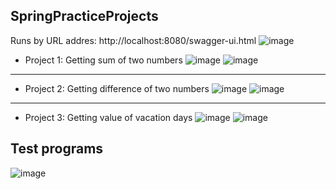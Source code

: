 ## SpringPracticeProjects
Runs by URL addres: http://localhost:8080/swagger-ui.html
![image](https://user-images.githubusercontent.com/88589361/228136304-f69d1711-03b8-4f2a-9709-ccd0c9daac55.png)

* Project 1: Getting sum of two numbers
![image](https://user-images.githubusercontent.com/88589361/228136582-44af30f9-5998-452f-9832-9a241d11b3e8.png)
![image](https://user-images.githubusercontent.com/88589361/228136633-7a4eb097-4b6a-4e82-a911-05f88ff55e01.png)

-------------
* Project 2: Getting difference of two numbers
![image](https://user-images.githubusercontent.com/88589361/228136704-23555485-980d-418f-98ed-c2f928eeb081.png)
![image](https://user-images.githubusercontent.com/88589361/228136738-23cc66a8-b7fa-4d45-aa7e-76f124bcc863.png)


-------------
* Project 3: Getting value of vacation days
![image](https://user-images.githubusercontent.com/88589361/228136465-19d4e6b5-e5d1-489b-8b56-80ee4b8a8a2c.png)
![image](https://user-images.githubusercontent.com/88589361/228136513-1ac82293-27f2-4144-8f8b-0ab1f9f70f20.png)

## Test programs
![image](https://user-images.githubusercontent.com/88589361/228532797-73b93519-fd8c-4ac8-a7db-95fdf3caeac1.png)
